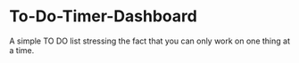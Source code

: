 # To-Do-Timer-Dashboard
A simple TO DO list stressing the fact that you can only work on one thing at a time.
